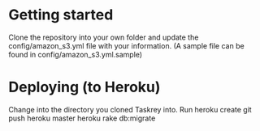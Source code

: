 # Getting started
Clone the repository into your own folder and update the config/amazon_s3.yml file with your information. (A sample file can be found in config/amazon_s3.yml.sample)

# Deploying (to Heroku)
Change into the directory you cloned Taskrey into. Run
  heroku create
  git push heroku master
  heroku rake db:migrate
